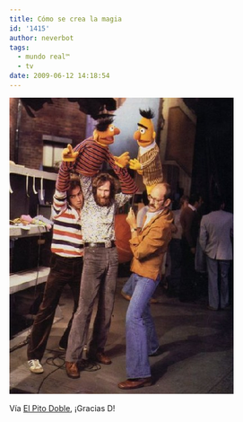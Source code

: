 ```yaml
---
title: Cómo se crea la magia
id: '1415'
author: neverbot
tags:
  - mundo real™
  - tv
date: 2009-06-12 14:18:54
---
```


![Epi y Blas](./como-se-crea-la-magia/epi-y-blas.jpg "Epi y Blas")

Vía [El Pito Doble](http://www.pitodoble.com/2009/06/11/la-verdad-sobre-epi-y-blas/), ¡Gracias D!
